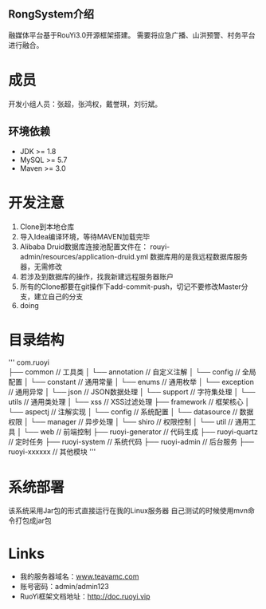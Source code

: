 ## RongSystem介绍

融媒体平台基于RouYi3.0开源框架搭建。
需要将应急广播、山洪预警、村务平台进行融合。

# 成员
开发小组人员：张超，张鸿权，戴誉琪，刘衍斌。

环境依赖
----
* JDK >= 1.8
* MySQL >= 5.7
* Maven >= 3.0


# 开发注意
1. Clone到本地仓库
2. 导入Idea编译环境，等待MAVEN加载完毕
3. Alibaba Druid数据库连接池配置文件在：
    rouyi-admin/resources/application-druid.yml
    数据库用的是我远程数据库服务器，无需修改    
4. 若涉及到数据库的操作，找我新建远程服务器账户
5. 所有的Clone都要在git操作下add-commit-push，切记不要修改Master分支，建立自己的分支
6. doing
# 目录结构
'''
com.ruoyi     
├── common            // 工具类
│       └── annotation                    // 自定义注解
│       └── config                        // 全局配置
│       └── constant                      // 通用常量
│       └── enums                         // 通用枚举
│       └── exception                     // 通用异常
│       └── json                          // JSON数据处理
│       └── support                       // 字符集处理
│       └── utils                         // 通用类处理
│       └── xss                           // XSS过滤处理
├── framework         // 框架核心
│       └── aspectj                       // 注解实现
│       └── config                        // 系统配置
│       └── datasource                    // 数据权限
│       └── manager                       // 异步处理
│       └── shiro                         // 权限控制
│       └── util                          // 通用工具
│       └── web                           // 前端控制
├── ruoyi-generator   // 代码生成
├── ruoyi-quartz      // 定时任务
├── ruoyi-system      // 系统代码
├── ruoyi-admin       // 后台服务
├── ruoyi-xxxxxx      // 其他模块
'''

# 系统部署
该系统采用Jar包的形式直接运行在我的Linux服务器
自己测试的时候使用mvn命令打包成jar包

# Links
* 我的服务器域名：www.teavamc.com
* 账号密码：admin/admin123
* RuoYi框架文档地址：http://doc.ruoyi.vip
